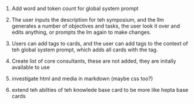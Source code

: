 1. Add word and token count for global system prompt

2. The user inputs the description for teh symposium, and the llm generates a number of objectives and tasks, the user look it over and edits anything, or prompts the lm again to make changes.

3. Users can add tags to cards, and the user can add tags to the context of teh global system prompt, which adds all cards with the tag. 

4. Create list of core consultants, these are not added, they are initally available to use

5. investigate html  and media in markdown (maybe css too?)

6. extend teh abilties of teh knowlede base card to be more like hepta base cards